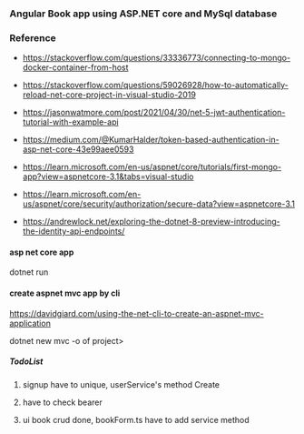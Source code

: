 ### Angular Book app using ASP.NET core and MySql database

### Reference

- https://stackoverflow.com/questions/33336773/connecting-to-mongo-docker-container-from-host

- https://stackoverflow.com/questions/59026928/how-to-automatically-reload-net-core-project-in-visual-studio-2019

- https://jasonwatmore.com/post/2021/04/30/net-5-jwt-authentication-tutorial-with-example-api

- https://medium.com/@KumarHalder/token-based-authentication-in-asp-net-core-43e99aee0593

- https://learn.microsoft.com/en-us/aspnet/core/tutorials/first-mongo-app?view=aspnetcore-3.1&tabs=visual-studio

- https://learn.microsoft.com/en-us/aspnet/core/security/authorization/secure-data?view=aspnetcore-3.1

- https://andrewlock.net/exploring-the-dotnet-8-preview-introducing-the-identity-api-endpoints/

#### asp net core app

dotnet run

#### create aspnet mvc app by cli

https://davidgiard.com/using-the-net-cli-to-create-an-aspnet-mvc-application

dotnet new mvc -o of project>

##### TodoList

1. signup have to unique, userService's method Create

2. have to check bearer

3. ui book crud done, bookForm.ts have to add service method
